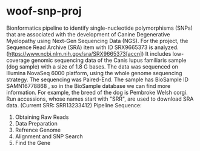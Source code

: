 # woof-snp-proj
Bionformatics pipeline to identify single-nucleotide polymorphisms (SNPs) that are associated with the development of Canine Degenerative Myelopathy using Next-Gen Sequencing Data (NGS).
For the project, the Sequence Read Archive (SRA) item with ID SRX9665373 is analyzed.(https://www.ncbi.nlm.nih.gov/sra/SRX9665373[accn]) It includes low-coverage genomic sequencing data of the Canis lupus familiaris sample (dog sample) with a size of 1.8 G bases. The data was sequenced on Illumina NovaSeq 6000 platform, using the whole genome sequencing strategy. The sequencing was Paired-End. The sample has BioSample ID SAMN16778868 , so in the BioSample database we can find more information. For example, the breed of the dog is Pembroke Welsh corgi. Run accessions, whose names start with "SRR", are used to download SRA data. (Current SRR: SRR13233412)
Pipeline Sequence:
1. Obtaining Raw Reads
2. Data Preparation
3. Refrence Genome
4. Alignment and SNP Search
5. Find the Gene
